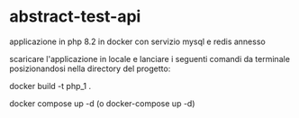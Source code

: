 # abstract-test-api
applicazione in php 8.2 in docker con servizio mysql e redis annesso

scaricare l'applicazione in locale e lanciare i seguenti comandi da terminale posizionandosi nella directory del progetto:

docker build -t php_1 .

docker compose up -d (o docker-compose up -d)
